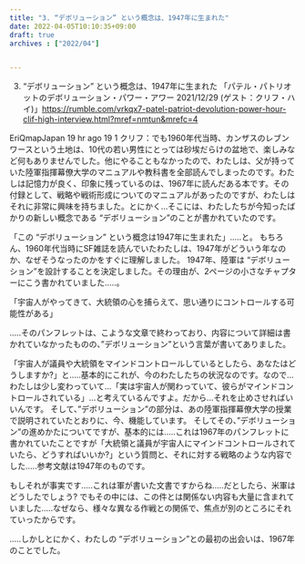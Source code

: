 ```yaml
---
title: "3. “デボリューション” という概念は、1947年に生まれた"
date: 2022-04-05T10:10:35+09:00
draft: true
archives : ["2022/04"]


---
```

3. “デボリューション” という概念は、1947年に生まれた
「パテル・パトリオットのデボリューション・パワー・アワー 2021/12/29 (ゲスト：クリフ・ハイ)」https://rumble.com/vrkqx7-patel-patriot-devolution-power-hour-clif-high-interview.html?mref=nmtun&mrefc=4

EriQmapJapan
19 hr ago
19
1
クリフ：でも1960年代当時、カンザスのレブンワースという土地は、10代の若い男性にとっては砂埃だらけの盆地で、楽しみなど何もありませんでした。他にやることもなかったので、わたしは、父が持っていた陸軍指揮幕僚大学のマニュアルや教科書を全部読んでしまったのです。わたしは記憶力が良く、印象に残っているのは、1967年に読んだある本です。その付録として、戦略や戦術形成についてのマニュアルがあったのですが、わたしはそれに非常に興味を持ちました。とにかく…そこには、わたしたちが今知ったばかりの新しい概念である “デボリューション”のことが書かれていたのです。

「この “デボリューション” という概念は1947年に生まれた」..…と。
もちろん、1960年代当時にSF雑誌を読んでいたわたしは、1947年がどういう年なのか、なぜそうなったのかをすぐに理解しました。
1947年、陸軍は “デボリューション”を設計することを決定しました。その理由が、2ページの小さなチャプターにこう書かれていました…..。

「宇宙人がやってきて、大統領の心を捕らえて、思い通りにコントロールする可能性がある」

…..そのパンフレットは、こような文章で終わっており、内容について詳細は書かれていなかったものの、”デボリューション”という言葉が書いてありました。

「宇宙人が議員や大統領をマインドコントロールしているとしたら、あなたはどうしますか?」と…..基本的にこれが、今のわたしたちの状況なのです。なので…わたしは少し変わっていて…「実は宇宙人が関わっていて、彼らがマインドコントロールされている」…と考えているんですよ。だから…それを止めさせればいいんです。
そして、”デボリューション”の部分は、あの陸軍指揮幕僚大学の授業で説明されていたとおりに、今、機能しています。
そしてその、”デボリューション”の進めかたについてですが、基本的には…..これは1967年のパンフレットに書かれていたことですが「大統領と議員が宇宙人にマインドコントロールされていたら、どうすればいいか?」という質問と、それに対する戦略のような内容でした…..参考文献は1947年のものです。

もしそれが事実です…..これは軍が書いた文書ですからね…..だとしたら、米軍はどうしたでしょう?  でもその中には、この件とは関係ない内容も大量に含まれていました…..なぜなら、様々な異なる作戦との関係で、焦点が別のところにそれていったからです。

…..しかしとにかく、わたしの “デボリューション”との最初の出会いは、1967年のことでした。

